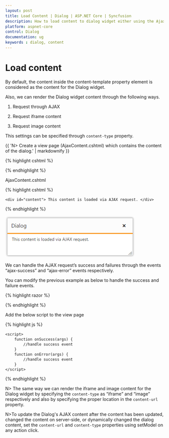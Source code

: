```yaml
---
layout: post
title: Load Content | Dialog | ASP.NET Core | Syncfusion
description: How to load content to dialog widget either using the Ajax, iframe, and Image.
platform: aspnet-core
control: Dialog
documentation: ug
keywords : dialog, content
---
```


# Load content

By default, the content inside the content-template property element is considered as the content for the Dialog widget.

Also, we can render the Dialog widget content through the following ways.

1. Request through AJAX

2. Request iframe content

3. Request image content

This settings can be specified through `content-type` property.

{{ 'N> Create a view page (AjaxContent.cshtml) which contains the content of the dialog.' | markdownify }}

{% highlight cshtml %}

<div class="control">
    <ej-dialog id="dialog" title="Dialog" content-type="ajax" content-url="@Url.Content("~/dialog/ajaxcontent").ToString()">
    </ej-dialog>
</div>


{% endhighlight %}

AjaxContent.cshtml

{% highlight cshtml %}


    <div id="content"> This content is loaded via AJAX request. </div>



{% endhighlight %}



![Load content](load-content_images\load-content_img1.png)

We can handle the AJAX request’s success and failures through the events “ajax-success” and “ajax-error” events respectively. 

You can modify the previous example as below to handle the success and failure events.

{% highlight razor %}


<div class="control">
    <ej-dialog id="dialog" title="Dialog" content-type="ajax" ajax-success="onSucess" ajax-error="onerror" content-url="@Url.Content("~/dialog/ajaxcontent").ToString()">
    </ej-dialog>
</div>

{% endhighlight %}


Add the below script to the view page

{% highlight js %}


    <script>
        function onSuccess(args) {
            //handle success event
        }
        function onError(args) {
            //handle success event
        }
    </script>



{% endhighlight %}


N> The same way we can render the iframe and image content for the Dialog widget by specifying the `content-type` as “iframe” and “image” respectively and also by specifying the proper location in the `content-url` property.

N>To update the Dialog's AJAX content after the content has been updated, changed the content on server-side, or dynamically changed the dialog content, set the `content-url` and `content-type` properties using setModel on any action click.